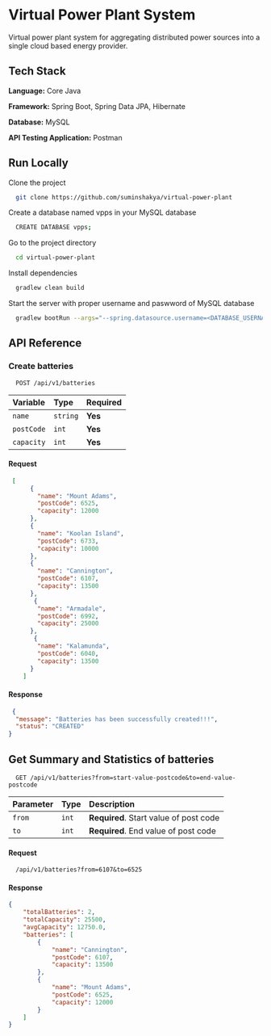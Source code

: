 
# Virtual Power Plant System

Virtual power plant system for aggregating distributed power sources into
a single cloud based energy provider.



## Tech Stack

**Language:** Core Java

**Framework:** Spring Boot, Spring Data JPA, Hibernate

**Database:** MySQL

**API Testing Application:** Postman

## Run Locally

Clone the project

```bash
  git clone https://github.com/suminshakya/virtual-power-plant
```

Create a database named vpps in your MySQL database

```bash
  CREATE DATABASE vpps;
```

Go to the project directory

```bash
  cd virtual-power-plant
```

Install dependencies

```bash
  gradlew clean build
```

Start the server with proper username and paswword of MySQL database

```bash
  gradlew bootRun --args="--spring.datasource.username=<DATABASE_USERNAME> --spring.datasource.password=<DATABASE_PASSWORD>"
```


## API Reference

### Create batteries

```http
  POST /api/v1/batteries
```

| Variable | Type     | Required                |
| :-------- | :------- | :------------------------- |
| `name` | `string` | **Yes** |
| `postCode` | `int` | **Yes**|
| `capacity` | `int` | **Yes**|

#### Request
```json
 [
      {
        "name": "Mount Adams",
        "postCode": 6525,
        "capacity": 12000
      },
      {
        "name": "Koolan Island",
        "postCode": 6733,
        "capacity": 10000
      },
      {
        "name": "Cannington",
        "postCode": 6107,
        "capacity": 13500
      },
       {
        "name": "Armadale",
        "postCode": 6992,
        "capacity": 25000
      },
       {
        "name": "Kalamunda",
        "postCode": 6040,
        "capacity": 13500
      }
    ]

  ```
#### Response
  ```json
   {
    "message": "Batteries has been successfully created!!!",
    "status": "CREATED"
  }
 ```

## Get Summary and Statistics of batteries

```http
  GET /api/v1/batteries?from=start-value-postcode&to=end-value-postcode
```

| Parameter | Type     | Description                       |
| :-------- | :------- | :-------------------------------- |
| `from`      | `int` | **Required**.  Start value of post code|
| `to`      | `int` | **Required**. End value of post code |

#### Request

```http
  /api/v1/batteries?from=6107&to=6525
```

#### Response
```json
{
    "totalBatteries": 2,
    "totalCapacity": 25500,
    "avgCapacity": 12750.0,
    "batteries": [
        {
            "name": "Cannington",
            "postCode": 6107,
            "capacity": 13500
        },
        {
            "name": "Mount Adams",
            "postCode": 6525,
            "capacity": 12000
        }
    ]
}
 ```


